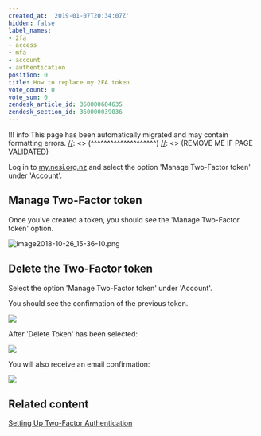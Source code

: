 ```yaml
---
created_at: '2019-01-07T20:34:07Z'
hidden: false
label_names:
- 2fa
- access
- mfa
- account
- authentication
position: 0
title: How to replace my 2FA token
vote_count: 0
vote_sum: 0
zendesk_article_id: 360000684635
zendesk_section_id: 360000039036
---
```



[//]: <> (REMOVE ME IF PAGE VALIDATED)
[//]: <> (vvvvvvvvvvvvvvvvvvvv)
!!! info
    This page has been automatically migrated and may contain formatting errors.
[//]: <> (^^^^^^^^^^^^^^^^^^^^)
[//]: <> (REMOVE ME IF PAGE VALIDATED)
<p>Log in to <a style="background-color: #ffffff;" href="https://my.nesi.org.nz" target="_blank" rel="noopener">my.nesi.org.nz</a> and select the option 'Manage Two-Factor token' under 'Account'.</p>
<h2>Manage Two-Factor token</h2>
<p>Once you've created a token, you should see the 'Manage Two-Factor token' option.</p>
<p><img src="https://support.nesi.org.nz/hc/article_attachments/360001267556/image2018-10-26_15-36-10.png" alt="image2018-10-26_15-36-10.png"></p>
<h2>Delete the Two-Factor token</h2>
<p>Select the option 'Manage Two-Factor token' under 'Account'.</p>
<p>You should see the confirmation of the previous token.</p>
<p><img src="https://support.nesi.org.nz/hc/article_attachments/360001504795/mceclip0.png"></p>
<p>After 'Delete Token' has been selected:</p>
<p><img src="https://support.nesi.org.nz/hc/article_attachments/360001607216/mceclip1.png"></p>
<p>You will also receive an email confirmation:</p>
<p><img src="https://support.nesi.org.nz/hc/article_attachments/360001504835/mceclip3.png"></p>
<h2>Related content</h2>
<p><a href="https://support.nesi.org.nz/hc/en-gb/articles/360000203075-Setting-Up-Two-Factor-Authentication">Setting Up Two-Factor Authentication</a></p>